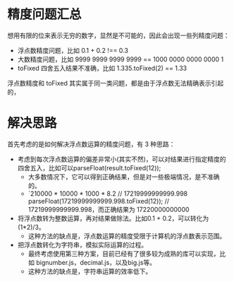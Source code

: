 # 精度问题汇总
想用有限的位来表示无穷的数字，显然是不可能的，因此会出现一些列精度问题：

* 浮点数精度问题，比如 0.1 + 0.2 !== 0.3
* 大数精度问题，比如 9999 9999 9999 9999 == 1000 0000 0000 0000 1
* toFixed 四舍五入结果不准确，比如 1.335.toFixed(2) == 1.33

浮点数精度和 toFixed 其实属于同一类问题，都是由于浮点数无法精确表示引起的，

# 解决思路
首先考虑的是如何解决浮点数运算的精度问题，有 3 种思路：

* 考虑到每次浮点数运算的偏差非常小(其实不然)，可以对结果进行指定精度的四舍五入，比如可以parseFloat(result.toFixed(12));
    * 大多数情况下，它可以得到正确结果，但是对一些极端情况，是不准确的。
    * `210000 * 10000  * 1000 * 8.2    // 17219999999999.998
      parseFloat(17219999999999.998.toFixed(12));    // 17219999999999.998，而正确结果为 17220000000000
* 将浮点数转为整数运算，再对结果做除法。比如0.1 + 0.2，可以转化为(1*2)/3。
    * 这种方法的缺点是，浮点数运算的精度受限于计算机的浮点数表示范围。
* 把浮点数转化为字符串，模拟实际运算的过程。
    * 最终考虑使用第三种方案，目前已经有了很多较为成熟的库可以实现，比如 bignumber.js，decimal.js，以及big.js等。
    * 这种方法的缺点是，字符串运算的效率低下。